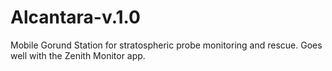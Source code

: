 # Alcantara-v.1.0
 Mobile Gorund Station for stratospheric probe monitoring and rescue. Goes well with the Zenith Monitor app.
